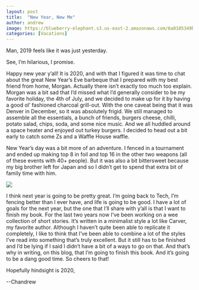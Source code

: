 ```yaml
---
layout: post
title:  "New Year, New Me"
author: andrew
image: https://blueberry-elephant.s3.us-east-2.amazonaws.com/6a0105349b8251970b0240a4b3db09200c.jpg
categories: [Vacations]
---
```


Man, 2019 feels like it was just yesterday.

See, I’m hilarious, I promise.

Happy new year y’all! It is 2020, and with that I figured it was time to chat about the great New Year’s Eve barbeque that I prepared with my best friend from home, Morgan. Actually there isn’t exactly too much too explain. Morgan was a bit sad that I’d missed what I’d generally consider to be my favorite holiday, the 4th of July, and we decided to make up for it by having a good ol’ fashioned charcoal grill-out. With the one caveat being that it was Denver in December, so it was absolutely frigid. We still managed to assemble all the essentials, a bunch of friends, burgers cheese, chilli, potato salad, chips, soda, and some nice music. And we all huddled around a space heater and enjoyed out turkey burgers. I decided to head out a bit early to catch some Zs and a Waffle House waffle.

New Year’s day was a bit more of an adventure. I fenced in a tournament and ended up making top 8 in foil and top 16 in the other two weapons (all of these events with 40+ people). But it was also a bit bittersweet because my big brother left for Japan and so I didn’t get to spend that extra bit of family time with him.

![](https://blueberry-elephant.s3.us-east-2.amazonaws.com/6a0105349b8251970b0240a4dd0a71200d.jpg)

I think next year is going to be pretty great. I’m going back to Tech, I’m fencing better than I ever have, and life is going to be good. I have a lot of goals for the next year, but the one that I’ll share with y’all is that I want to finish my book. For the last two years now I’ve been working on a wee collection of short stories. It’s written in a minimalist style a lot like Carver, my favorite author. Although I haven’t quite been able to replicate it completely, I like to think that I’ve been able to combine a lot of the styles I’ve read into something that’s truly excellent. But it still has to be finished and I’d be lying if I said I didn’t have a bit of a ways to go on that. And that’s why in writing, on this blog, that I’m going to finish this book. And it’s going to be a dang good time. So cheers to that!

Hopefully hindsight is 2020,

--Chandrew

